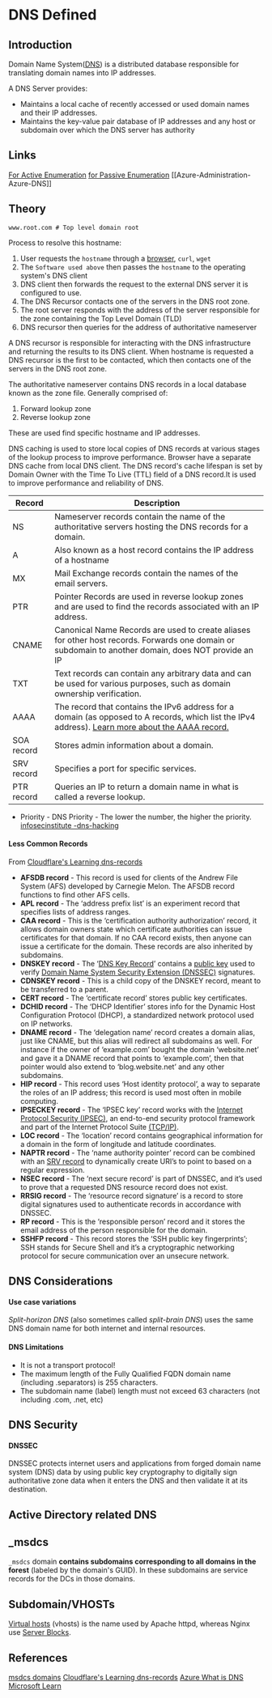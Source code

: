 # DNS Defined

## Introduction

Domain Name System([DNS](https://en.wikipedia.org/wiki/Domain_Name_System)) is a distributed database responsible for translating domain names into IP addresses. 

A DNS Server provides:
- Maintains a local cache of recently accessed or used domain names and their IP addresses.
- Maintains the key-value pair database of IP addresses and any host or subdomain over which the DNS server has authority

## Links

[For Active Enumeration](DNS-Active-Recon.md)
[for Passive Enumeration](DNS-Recon-Passive.md)
[[Azure-Administration-Azure-DNS]]

## Theory

```
www.root.com # Top level domain root
```

Process to resolve this hostname:

1. User requests the `hostname` through a [browser](https://www.mozilla.org/en-GB/firefox/new/), `curl`, `wget`
1. The `Software used above` then passes the `hostname` to the operating system's DNS client 
1. DNS client then forwards the request to the external DNS server it is configured to use.
1. The DNS Recursor contacts one of the servers in the DNS root zone. 
1. The root server responds with the address of the server responsible for the zone containing the Top Level Domain (TLD)
1. DNS recursor then queries for the address of authoritative nameserver

A DNS recursor is responsible for interacting with the DNS infrastructure and returning the results to its DNS client. When hostname is requested a DNS recursor is the first to be contacted, which then contacts one of the servers in the DNS root zone. 

The authoritative nameserver contains DNS records in a local database known as the zone file. Generally comprised of:
1. Forward lookup zone  
2. Reverse lookup zone 

These are used find specific hostname and IP addresses.

DNS caching is used to store local copies of DNS records at various stages of the lookup process to improve performance. Browser have a separate DNS cache from  local DNS client. The  DNS record's cache lifespan is set by Domain Owner with the Time To Live (TTL) field of a DNS record.It is used to improve performance and reliability of DNS.

Record | Description
--- | ---
NS |  Nameserver records contain the name of the authoritative servers hosting the DNS records for a domain.
A | Also known as a host record contains the IP address of a hostname
MX | Mail Exchange records contain the names of the email servers.
PTR |  Pointer Records are used in reverse lookup zones and are used to find the records associated with an IP address.
CNAME | Canonical Name Records are used to create aliases for other host records. Forwards one domain or subdomain to another domain, does NOT provide an IP 
TXT | Text records can contain any arbitrary data and can be used for various purposes, such as domain ownership verification.
AAAA  | The record that contains the IPv6 address for a domain (as opposed to A records, which list the IPv4 address). [Learn more about the AAAA record.](https://www.cloudflare.com/learning/dns/dns-records/dns-aaaa-record/)
SOA record | Stores admin information about a domain.
SRV record | Specifies a port for specific services.
PTR record | Queries an IP to return a domain name in what is called a reverse lookup.

- Priority - DNS Priority - The lower the number, the higher the priority. [infosecinstitute -dns-hacking](https://resources.infosecinstitute.com/topic/dns-hacking/)

#### Less Common Records

From [Cloudflare's Learning dns-records](https://www.cloudflare.com/learning/dns/dns-records/)

- **AFSDB record** - This record is used for clients of the Andrew File System (AFS) developed by Carnegie Melon. The AFSDB record functions to find other AFS cells.
-   **APL record** - The ‘address prefix list’ is an experiment record that specifies lists of address ranges.
-   **CAA record** - This is the ‘certification authority authorization’ record, it allows domain owners state which certificate authorities can issue certificates for that domain. If no CAA record exists, then anyone can issue a certificate for the domain. These records are also inherited by subdomains.
-   **DNSKEY record** - The ‘[DNS Key Record](https://www.cloudflare.com/learning/dns/dns-records/dnskey-ds-records/)’ contains a [public key](https://www.cloudflare.com/learning/ssl/how-does-public-key-encryption-work/) used to verify [Domain Name System Security Extension (DNSSEC)](https://www.cloudflare.com/learning/dns/dns-security/) signatures.
-   **CDNSKEY record** - This is a child copy of the DNSKEY record, meant to be transferred to a parent.
-   **CERT record** - The ‘certificate record’ stores public key certificates.
-   **DCHID record** - The ‘DHCP Identifier’ stores info for the Dynamic Host Configuration Protocol (DHCP), a standardized network protocol used on IP networks.
-   **DNAME record** - The ‘delegation name’ record creates a domain alias, just like CNAME, but this alias will redirect all subdomains as well. For instance if the owner of ‘example.com’ bought the domain ‘website.net’ and gave it a DNAME record that points to ‘example.com’, then that pointer would also extend to ‘blog.website.net’ and any other subdomains.
-   **HIP record** - This record uses ‘Host identity protocol’, a way to separate the roles of an IP address; this record is used most often in mobile computing.
-   **IPSECKEY record** - The ‘IPSEC key’ record works with the [Internet Protocol Security (IPSEC)](https://www.cloudflare.com/learning/network-layer/what-is-ipsec/), an end-to-end security protocol framework and part of the Internet Protocol Suite [(TCP/IP)](https://www.cloudflare.com/learning/ddos/glossary/tcp-ip/).
-   **LOC record** - The ‘location’ record contains geographical information for a domain in the form of longitude and latitude coordinates.
-   **NAPTR record** - The ‘name authority pointer’ record can be combined with an [SRV record](https://www.cloudflare.com/learning/dns/dns-records/dns-srv-record/) to dynamically create URI’s to point to based on a regular expression.
-   **NSEC record** - The ‘next secure record’ is part of DNSSEC, and it’s used to prove that a requested DNS resource record does not exist.
-   **RRSIG record** - The ‘resource record signature’ is a record to store digital signatures used to authenticate records in accordance with DNSSEC.
-   **RP record** - This is the ‘responsible person’ record and it stores the email address of the person responsible for the domain.
-   **SSHFP record** - This record stores the ‘SSH public key fingerprints’; SSH stands for Secure Shell and it’s a cryptographic networking protocol for secure communication over an unsecure network.

## DNS Considerations

#### Use case variations

*Split-horizon DNS* (also sometimes called *split-brain DNS*) uses the same DNS domain name for both internet and internal resources.
#### DNS Limitations

- It is not a transport protocol!
- The maximum length of the Fully Qualified FQDN domain name (including .separators) is 255 characters.
- The subdomain name (label) length must not exceed 63 characters (not including .com, .net, etc)

## DNS Security
#### DNSSEC

DNSSEC protects internet users and applications from forged domain name system (DNS) data by using public key cryptography to digitally sign authoritative zone data when it enters the DNS and then validate 
it at its destination.

## Active Directory related DNS
## \_msdcs
`_msdcs` domain **contains subdomains corresponding to all domains in the forest** (labeled by the domain's GUID). In these subdomains are service records for the DCs in those domains.

## Subdomain/VHOSTs

[Virtual hosts](https://httpd.apache.org/docs/2.4/en/vhosts/examples.html) (vhosts) is the name used by Apache httpd, whereas Nginx use [Server Blocks](https://www.nginx.com/resources/wiki/start/topics/examples/server_blocks/).


## References

[msdcs domains](https://standalonelabs.wordpress.com/2011/05/08/what-is-the-_msdcs-subdomain/)
[Cloudflare's Learning dns-records](https://www.cloudflare.com/learning/dns/dns-records/)
[Azure What is DNS](https://learn.microsoft.com/en-us/training/modules/host-domain-azure-dns/2-what-is-azure-dns)
[Microsoft Learn](https://learn.microsoft.com/)